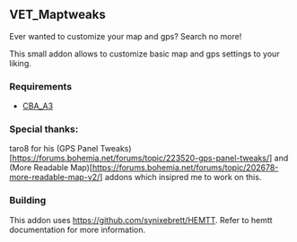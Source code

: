 ## VET_Maptweaks

Ever wanted to customize your map and gps? Search no more!

This small addon allows to customize basic map and gps settings to your liking.

### Requirements
- [CBA_A3](https://steamcommunity.com/sharedfiles/filedetails/?id=450814997)

### Special thanks:

taro8 for his (GPS Panel Tweaks)[https://forums.bohemia.net/forums/topic/223520-gps-panel-tweaks/] and (More Readable Map)[https://forums.bohemia.net/forums/topic/202678-more-readable-map-v2/] addons which insipred me to work on this.

### Building

This addon uses https://github.com/synixebrett/HEMTT. Refer to hemtt documentation for more information.

